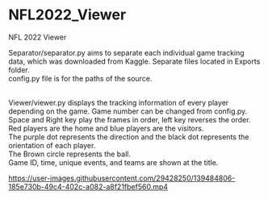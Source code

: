 # NFL2022_Viewer
NFL 2022 Viewer

Separator/separator.py aims to separate each individual game tracking data, which was downloaded from Kaggle. Separate files located in Exports folder. <br /> 
config.py file is for the paths of the source. 
<br /> <br /> 

Viewer/viewer.py displays the tracking information of every player depending on the game. Game number can be changed from config.py. <br /> 
Space and Right key play the frames in order, left key reverses the order. <br /> 
Red players are the home and blue players are the visitors. <br /> 
The purple dot represents the direction and the black dot represents the orientation of each player. <br /> 
The Brown circle represents the ball. <br /> 
Game ID, time, unique events, and teams are shown at the title. <br /> 

https://user-images.githubusercontent.com/29428250/139484806-185e730b-49c4-402c-a082-a8f21fbef560.mp4

